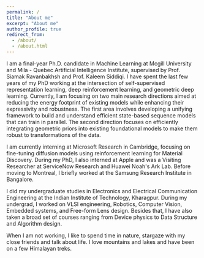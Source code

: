 ```yaml
---
permalink: /
title: "About me"
excerpt: "About me"
author_profile: true
redirect_from: 
  - /about/
  - /about.html
---
```


<head>

<script>var clicky_site_ids = clicky_site_ids || []; clicky_site_ids.push(101296952);</script>
<script async src="//static.getclicky.com/js"></script>

</head>
I am a final-year Ph.D. candidate in Machine Learning at Mcgill University and Mila - Quebec Artificial Intelligence Institute, supervised by Prof. Siamak Ravanbakhsh and Prof. Kaleem Siddiqi. I have spent the last few years of my PhD working at the intersection of self-supervised representation learning, deep reinforcement learning, and geometric deep learning. Currently, I am focusing on two main research directions aimed at reducing the energy footprint of existing models while enhancing their expressivity and robustness. The first area involves developing a unifying framework to build and understand efficient state-based sequence models that can train in parallel. The second direction focuses on efficiently integrating geometric priors into existing foundational models to make them robust to transformations of the data. 

I am currently interning at Microsoft Research in Cambridge, focusing on fine-tuning diffusion models using reinforcement learning for Material Discovery. During my PhD, I also interned at Apple and was a Visiting Researcher at ServiceNow Research and Huawei Noah's Ark Lab. Before moving to Montreal, I briefly worked at the Samsung Research Institute in Bangalore. 

I did my undergraduate studies in Electronics and Electrical Communication Engineering at the Indian Institute of Technology, Kharagpur. During my undergrad, I worked on VLSI engineering, Robotics, Computer Vision, Embedded systems, and Free-form Lens design. Besides that, I have also taken a broad set of courses ranging from Device physics to Data Structure and Algorithm design.

When I am not working, I like to spend time in nature, stargaze with my close friends and talk about life. I love mountains and lakes and have been on a few Himalayan treks.
